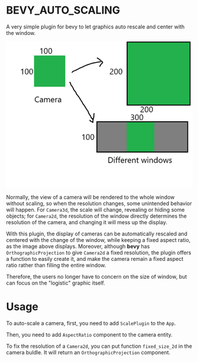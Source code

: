 # BEVY_AUTO_SCALING

A very simple plugin for bevy to let graphics auto rescale and center with the window.

![image](img.png)

Normally, the view of a camera will be rendered to the whole window without scaling, so when the resolution changes, some unintended behavior will happen. For `Camera3d`, the scale will change, revealing or hiding some objects; for `Camera2d`, the resolution of the window directly determines the resolution of the camera, and changing it will mess up the display.

With this plugin, the display of cameras can be automatically rescaled and centered with the change of the window, while keeping a fixed aspect ratio, as the image above displays. Moreover, although **bevy** has `OrthographicProjection` to give `Camera2d` a fixed resolution, the plugin offers a function to easily create it, and make the camera remain a fixed aspect ratio rather than filling the entire window.

Therefore, the users no longer have to concern on the size of window, but can focus on the "logistic" graphic itself.


# Usage

To auto-scale a camera, first, you need to add `ScalePlugin` to the `App`. 

Then, you need to add `AspectRatio` component to the camera entity. 

To fix the resolution of a `Camera2d`, you can put function `fixed_size_2d` in the camera buldle. It will return an `OrthographicProjection` component.